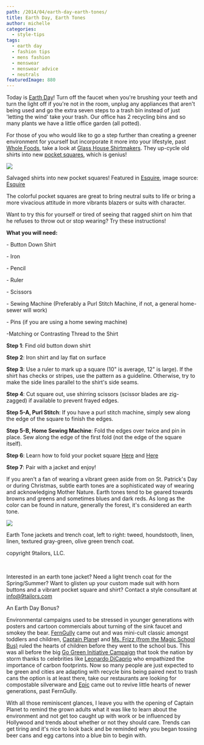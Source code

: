 ```yaml
---
path: /2014/04/earth-day-earth-tones/
title: Earth Day, Earth Tones
author: michelle
categories: 
  - style-tips
tags: 
  - earth day
  - fashion tips
  - mens fashion
  - menswear
  - menswear advice
  - neutrals
featuredImage: 880
---
```

Today is [Earth Day](http://www.earthday.org/)! Turn off the faucet when you're brushing your teeth and turn the light off if you're not in the room, unplug any appliances that aren't being used and go the extra seven steps to a trash bin instead of just 'letting the wind' take your trash. Our office has 2 recycling bins and so many plants we have a little office garden (all potted).

For those of you who would like to go a step further than creating a greener environment for yourself but incorporate it more into your lifestyle, past [Whole Foods](http://www.wholefoods.com/), take a look at [Glass House Shirtmakers](http://www.glasshouseshirtmakers.com/). They up-cycle old shirts into new [pocket squares](http://9tailors.blogspot.com/2013/10/4-more-ways-to-fold-pocket-square.html), which is genius!

[![](http://4.bp.blogspot.com/-ijT7bQaQYsk/U1bSbu7VW4I/AAAAAAAAB6E/SLdzKr-uUaA/s1600/esq-glasshouse-shirtmakes-042214-xl.jpg)](http://4.bp.blogspot.com/-ijT7bQaQYsk/U1bSbu7VW4I/AAAAAAAAB6E/SLdzKr-uUaA/s1600/esq-glasshouse-shirtmakes-042214-xl.jpg)

Salvaged shirts into new pocket squares! Featured in [Esquire](http://www.esquire.com/), image source: [Esquire](http://www.esquire.com/blogs/mens-fashion/glass-house-shirtmakers-upcycled-pocket-squares-042214)

The colorful pocket squares are great to bring neutral suits to life or bring a more vivacious attitude in more vibrants blazers or suits with character.

Want to try this for yourself or tired of seeing that ragged shirt on him that he refuses to throw out or stop wearing? Try these instructions!

**What you will need:**

\- Button Down Shirt

\- Iron

\- Pencil

\- Ruler

\- Scissors

\- Sewing Machine (Preferably a Purl Stitch Machine, if not, a general home-sewer will work)

\- Pins (if you are using a home sewing machine)

\-Matching or Contrasting Thread to the Shirt

**Step 1**: Find old button down shirt

**Step 2**: Iron shirt and lay flat on surface

**Step 3**: Use a ruler to mark up a square (10" is average, 12" is large). If the shirt has checks or stripes, use the pattern as a guideline. Otherwise, try to make the side lines parallel to the shirt's side seams.

**Step 4**: Cut square out, use shirring scissors (scissor blades are zig-zagged) if available to prevent frayed edges.

**Step 5-A, Purl Stitch**: If you have a purl stitch machine, simply sew along the edge of the square to finish the edges.

**Step 5-B, Home Sewing Machine**: Fold the edges over twice and pin in place. Sew along the edge of the first fold (not the edge of the square itself).

**Step 6**: Learn how to fold your pocket square [Here](http://9tailors.blogspot.com/2013/10/4-ways-to-fold-to-pocket-square-peaks.html) and [Here](http://9tailors.blogspot.com/2013/10/4-more-ways-to-fold-pocket-square.html)

**Step 7**: Pair with a jacket and enjoy!

If you aren't a fan of wearing a vibrant green aside from on St. Patrick's Day or during Christmas, subtle earth tones are a sophisticated way of wearing and acknowledging Mother Nature. Earth tones tend to be geared towards browns and greens and sometimes blues and dark reds. As long as the color can be found in nature, generally the forest, it's considered an earth tone.

[![](http://3.bp.blogspot.com/-6TErpC1VvFs/U1bcgiEQsMI/AAAAAAAAB6c/V6ud3opz7G4/s1600/earth_tones_0001.jpg)](http://3.bp.blogspot.com/-6TErpC1VvFs/U1bcgiEQsMI/AAAAAAAAB6c/V6ud3opz7G4/s1600/earth_tones_0001.jpg)

Earth Tone jackets and trench coat, left to right: tweed, houndstooth, linen, linen, textured gray-green, olive green trench coat.

copyright 9tailors, LLC.

 

Interested in an earth tone jacket? Need a light trench coat for the Spring/Summer? Want to glisten up your custom made suit with horn buttons and a vibrant pocket square and shirt? Contact a style consultant at info@9tailors.com

An Earth Day Bonus?

Environmental campaigns used to be stressed in younger generations with posters and cartoon commercials about turning of the sink faucet and smokey the bear. [FernGully](http://www.imdb.com/title/tt0104254/) came out and was mini-cult classic amongst toddlers and children, [Captain Plane](http://www.mtv.com/news/articles/1726552/8-earth-day-lessons-we-learned-watching-captain-planet.jhtml)t and [Ms. Frizz (from the Magic School Bus)](http://www.scholastic.com/magicschoolbus/) ruled the hearts of children before they went to the school bus. This was all before the big [Go Green Initiative Campaign](http://gogreeninitiative.org/) that took the nation by storm thanks to celebrities like [Leonardo DiCaprio](http://iipdigital.usembassy.gov/st/english/inbrief/2014/02/20140203292227.html#axzz2zeXzhWhN) who empathized the importance of carbon footprints. Now so many people are just expected to be green and cities are adapting with recycle bins being paired next to trash cans the option is at least there, take our restaurants are looking for compostable silverware and [Epic](http://www.imdb.com/title/tt0848537/) came out to revive little hearts of newer generations, past FernGully.

With all those reminiscent glances, I leave you with the opening of Captain Planet to remind the grown adults what it was like to learn about the environment and not get too caught up with work or be influenced by Hollywood and trends about whether or not they should care. Trends can get tiring and it's nice to look back and be reminded why you began tossing beer cans and egg cartons into a blue bin to begin with.